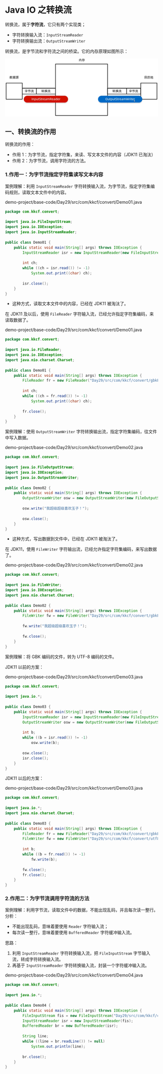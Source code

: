 # Java IO 之转换流

转换流，属于**字符流**，它只有两个实现类；

- 字符转换输入流：`InputStreamReader`
- 字符转换输出流：`OutputStreamWriter`

转换流，是字节流和字符流之间的桥梁。它的内存原理如图所示：

![转换流内存原理](NodeAssets/转换流内存原理.jpg)

## 一、转换流的作用

转换流的作用：

- 作用 1：为字节流，指定字符集，来读、写文本文件的内容（JDK11 已淘汰）
- 作用 2：为字节流，调用字符流的方法。

### 1.作用一：为字节流指定字符集读写文本内容

案例理解：利用 `InputStreamReader` 字符转换输入流，为字节流，指定字符集编码规则，读取文本文件中的内容。

demo-project/base-code/Day29/src/com/kkcf/convert/Demo01.java

```java
package com.kkcf.convert;

import java.io.FileInputStream;
import java.io.IOException;
import java.io.InputStreamReader;

public class Demo01 {
    public static void main(String[] args) throws IOException {
        InputStreamReader isr = new InputStreamReader(new FileInputStream("Day29/src/com/kkcf/convert/gbkFile.txt"), "GBK");

        int ch;
        while ((ch = isr.read()) != -1)
            System.out.print((char) ch);

        isr.close();
    }
}
```

- 这种方式，读取文本文件中的内容，已经在 JDK11 被淘汰了。

在 JDK11 及以后，使用 `FileReader` 字符输入流，已经允许指定字符集编码，来读取数据了。

demo-project/base-code/Day29/src/com/kkcf/convert/Demo01.java

```java
package com.kkcf.convert;

import java.io.FileReader;
import java.io.IOException;
import java.nio.charset.Charset;

public class Demo01 {
    public static void main(String[] args) throws IOException {
        FileReader fr = new FileReader("Day29/src/com/kkcf/convert/gbkFile.txt", Charset.forName("GBK"));

        int ch;
        while ((ch = fr.read()) != -1)
            System.out.print((char) ch);

        fr.close();
    }
}
```

案例理解：使用 `OutputStreamWriter` 字符转换输出流，指定字符集编码，往文件中写入数据。

demo-project/base-code/Day29/src/com/kkcf/convert/Demo02.java

```java
package com.kkcf.convert;

import java.io.FileOutputStream;
import java.io.IOException;
import java.io.OutputStreamWriter;

public class Demo02 {
    public static void main(String[] args) throws IOException {
        OutputStreamWriter osw = new OutputStreamWriter(new FileOutputStream("Day29/src/com/kkcf/convert/gbkFile.txt"), "GBK");

        osw.write("我超级超级喜欢玉子！");

        osw.close();
    }
}
```

- 这种方式，写出数据到文件中，已经在 JDK11 被淘汰了。

在 JDK11，使用 `FileWriter` 字符输出流，已经允许指定字符集编码，来写出数据了。

demo-project/base-code/Day29/src/com/kkcf/convert/Demo02.java

```java
package com.kkcf.convert;

import java.io.FileWriter;
import java.io.IOException;
import java.nio.charset.Charset;

public class Demo02 {
    public static void main(String[] args) throws IOException {
        FileWriter fw = new FileWriter("Day29/src/com/kkcf/convert/gbkFile.txt", Charset.forName("GBK"));

        fw.write("我超级超级喜欢玉子！");

        fw.close();
    }
}
```

案例理解：将 GBK 编码的文件，转为 UTF-8 编码的文件。

JDK11 以前的方案：

demo-project/base-code/Day29/src/com/kkcf/convert/Demo03.java

```java
package com.kkcf.convert;

import java.io.*;

public class Demo03 {
    public static void main(String[] args) throws IOException {
        InputStreamReader isr = new InputStreamReader(new FileInputStream("Day29/src/com/kkcf/convert/gbkFile.txt"), "GBK");
        OutputStreamWriter osw = new OutputStreamWriter(new FileOutputStream("Day29/src/com/kkcf/convert/utf8File.txt")); // IDEA 默认使用 UTF-8 编码

        int b;
        while ((b = isr.read()) != -1)
            osw.write(b);

        osw.close();
        isr.close();
    }
}
```

JDK11 以后的方案：

demo-project/base-code/Day29/src/com/kkcf/convert/Demo03.java

```java
package com.kkcf.convert;

import java.io.*;
import java.nio.charset.Charset;

public class Demo03 {
    public static void main(String[] args) throws IOException {
        FileReader fr = new FileReader("Day29/src/com/kkcf/convert/gbkFile.txt", Charset.forName("GBK"));
        FileWriter fw = new FileWriter("Day29/src/com/kkcf/convert/utf8File.txt");

        int b;
        while ((b = fr.read()) != -1)
            fw.write(b);

        fw.close();
        fr.close();
    }
}
```

### 2.作用二：为字节流调用字符流的方法

案例理解：利用字节流，读取文件中的数据，不能出现乱码，并且每次读一整行。分析：

- 不能出现乱码，意味着要使用 `Reader` 字符输入流；
- 每次读一整行，意味着要使用 `BufferedReader` 字符缓冲输入流。

思路：

1. 利用 `InputStreamReader` 字符转换输入流，把 `FileInputStream` 字节输入流，转成字符转换输入流。
2. 再基于 `InputStreamReader` 字符转换输入流，封装一个字符缓冲输入流。

demo-project/base-code/Day29/src/com/kkcf/convert/Demo04.java

```java
package com.kkcf.convert;

import java.io.*;

public class Demo04 {
    public static void main(String[] args) throws IOException {
        FileInputStream fis = new FileInputStream("Day29/src/com/kkcf/convert/utf8File.txt");
        InputStreamReader isr = new InputStreamReader(fis);
        BufferedReader br = new BufferedReader(isr);

        String line;
        while ((line = br.readLine()) != null)
            System.out.println(line);

        br.close();
    }
}
```

